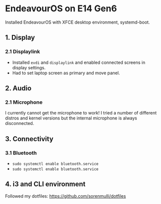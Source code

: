 # EndeavourOS on E14 Gen6

Installed EndeavourOS with XFCE desktop environment, systemd-boot.

## 1. Display
### 2.1 Displaylink
- Installed `evdi` and `displaylink` and enabled connected screens in display settings.
- Had to set laptop screen as primary and move panel.

## 2. Audio
### 2.1 Microphone
I currently cannot get the microphone to work! I tried a number of different distros and kernel versions but the internal microphone is always disconnected.

## 3. Connectivity
### 3.1 Bluetooth
- `sudo systemctl enable bluetooth.service`
- `sudo systemctl enable bluetooth.service`

## 4. i3 and CLI environment
Followed my dotfiles: https://github.com/sorenmulli/dotfiles
